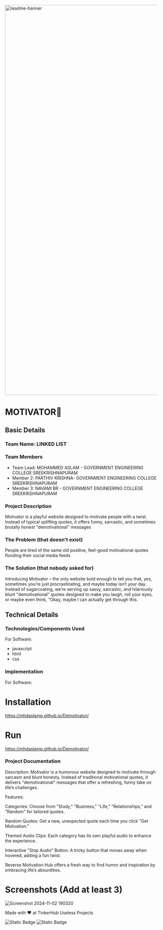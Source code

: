 <img width="1280" alt="readme-banner" src="https://github.com/user-attachments/assets/35332e92-44cb-425b-9dff-27bcf1023c6c">

# MOTIVATOR🎯


## Basic Details
### Team Name: LINKED LIST


### Team Members
- Team Lead: MOHAMMED ASLAM - GOVERNMENT ENGINEERING COLLEGE SREEKRISHNAPURAM
- Member 2: PARTHIV KRISHNA- GOVERNMENT ENGINEERING COLLEGE SREEKRISHNAPURAM
- Member 3: NAVAMI BR - GOVERNMENT ENGINEERING COLLEGE SREEKRISHNAPURAM

### Project Description
Motivator is a playful website designed to motivate people with a twist. Instead of typical uplifting quotes, it offers funny, sarcastic, and sometimes brutally honest "demotivational" messages

### The Problem (that doesn't exist)
People are tired of the same old positive, feel-good motivational quotes flooding their social media feeds

### The Solution (that nobody asked for)
Introducing Motivator – the only website bold enough to tell you that, yes, sometimes you’re just procrastinating, and maybe today isn’t your day. Instead of sugarcoating, we’re serving up sassy, sarcastic, and hilariously blunt "demotivational" quotes designed to make you laugh, roll your eyes, or maybe even think, "Okay, maybe I can actually get through this.

## Technical Details
### Technologies/Components Used
For Software:
- javascript
- html
- css


### Implementation
For Software:
# Installation
https://mhdaslamp.github.io/Demotivator/

# Run
https://mhdaslamp.github.io/Demotivator/

### Project Documentation

Description:
Motivator is a humorous website designed to motivate through sarcasm and blunt honesty. Instead of traditional motivational quotes, it delivers "demotivational" messages that offer a refreshing, funny take on life’s challenges.

Features:

Categories: Choose from "Study," "Business," "Life," "Relationships," and "Random" for tailored quotes.

Random Quotes: Get a new, unexpected quote each time you click "Get Motivation."

Themed Audio Clips: Each category has its own playful audio to enhance the experience.

Interactive "Stop Audio" Button: A tricky button that moves away when hovered, adding a fun twist.

Reverse Motivation Hub offers a fresh way to find humor and inspiration by embracing life’s absurdities.

# Screenshots (Add at least 3)
![Screenshot 2024-11-02 190320](https://github.com/user-attachments/assets/87a8a985-ba4c-49aa-ae70-00d824421612)





Made with ❤️ at TinkerHub Useless Projects 

![Static Badge](https://img.shields.io/badge/TinkerHub-24?color=%23000000&link=https%3A%2F%2Fwww.tinkerhub.org%2F)
![Static Badge](https://img.shields.io/badge/UselessProject--24-24?link=https%3A%2F%2Fwww.tinkerhub.org%2Fevents%2FQ2Q1TQKX6Q%2FUseless%2520Projects)


